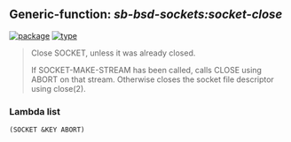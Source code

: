 ## Generic-function: ***sb-bsd-sockets:socket-close***
[![package](https://img.shields.io/badge/Package-SB--BSD--SOCKETS-5f9ea0.svg?style=social&colorA=999999)](../) [![type](https://img.shields.io/badge/Type-Generic--Function-5f9ea0.svg?style=social&colorA=999999)](../#generic-function) 

> Close SOCKET, unless it was already closed.
> 
> If SOCKET-MAKE-STREAM has been called, calls CLOSE using ABORT on that
> stream.  Otherwise closes the socket file descriptor using
> close(2).

### Lambda list
```
(SOCKET &KEY ABORT)
```
